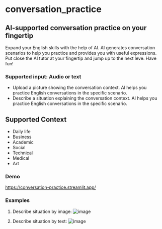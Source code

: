 # conversation_practice

## AI-supported conversation practice on your fingertip
Expand your English skills with the help of AI. AI generates conversation scenarios to help you practice and provides you with useful expressions. Put close the AI tutor at your fingertip and jump up to the next leve. Have fun!

### Supported input: Audio or text
 - Upload a picture showing the conversation context. AI helps you practice English conversations in the specific scenario.
 - Describe a situation explaining the conversation context. AI helps you practice English conversations in the specific scenario.

## Supported Context
 - Daily life
 - Business
 - Academic
 - Social
 - Technical
 - Medical
 - Art

### Demo
https://conversation-practice.streamlit.app/

### Examples

1. Describe situation by image:
![image](https://github.com/humble92/conversation_practice/assets/1191154/88300b03-f8a7-4b06-9fde-70c6c70dafdf)


2. Describe situation by text:
![image](https://github.com/humble92/conversation_practice/assets/1191154/37e722e7-0979-4abd-8b49-701ef445af65)
